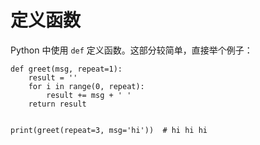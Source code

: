 # 定义函数

Python 中使用 `def` 定义函数。这部分较简单，直接举个例子：

```shell
def greet(msg, repeat=1):
    result = ''
    for i in range(0, repeat):
        result += msg + ' '
    return result


print(greet(repeat=3, msg='hi'))  # hi hi hi
```
